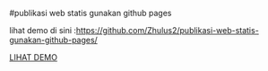 #publikasi web statis gunakan github pages

lihat demo di sini :https://github.com/Zhulus2/publikasi-web-statis-gunakan-github-pages/

[LIHAT DEMO](https://github.com/Zhulus2/publikasi-web-statis-gunakan-github-pages/)
